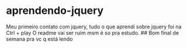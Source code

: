 # aprendendo-jquery
Meu primeiro contato com jquery, tudo o que aprendi sobre jquery foi na Ctrl + play
O readme vai ser ruim msm é so pra estudo. ## Bom final de semana pra vc q está lendo
